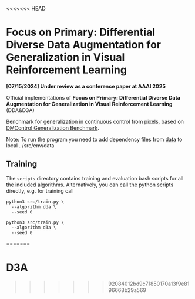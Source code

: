 <<<<<<< HEAD
# Focus on Primary: Differential Diverse Data Augmentation for Generalization in Visual Reinforcement Learning

**[07/15/2024] Under review as a conference paper at AAAI 2025**

Official implementations of 
**Focus on Primary: Differential Diverse Data Augmentation for Generalization in Visual Reinforcement Learning** (DDA&D3A)

Benchmark for generalization in continuous control from pixels, based on [DMControl Generalization Benchmark](https://github.com/nicklashansen/dmcontrol-generalization-benchmark).

Note: To run the program you need to add dependency files from [data](https://github.com/gemcollector/TLDA/tree/master/src/env/data) to local . /src/env/data
## Training 

The `scripts` directory contains training and evaluation bash scripts for all the included algorithms. Alternatively, you can call the python scripts directly, e.g. for training call

```
python3 src/train.py \
  --algorithm dda \
  --seed 0
```
```
python3 src/train.py \
  --algorithm d3a \
  --seed 0
```
=======
# D3A
>>>>>>> 92084012bd9c71850170a13f9e8196668b29a569
